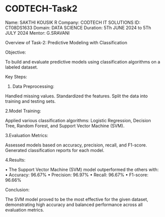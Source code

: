 # CODTECH-Task2
Name: SAKTHI KOUSIK R
Company: CODTECH IT SOLUTIONS
ID: CT08DS1633
Domain: DATA SCIENCE
Duration: 5Th JUNE 2024 to 5Th JULY 2024
Mentor: G.SRAVANI

Overview of Task-2: Predictive Modeling with Classification 

Objective:

To build and evaluate predictive models using classification algorithms on a labeled dataset.

Key Steps:

1. Data Preprocessing:     

Handled missing values.
Standardized the features.
Split the data into training and testing sets.

2.Model Training:

Applied various classification algorithms: Logistic Regression, Decision Tree, Random Forest, and Support Vector Machine (SVM).

3.Evaluation Metrics:

Assessed models based on accuracy, precision, recall, and F1-score.
Generated classification reports for each model.

4.Results: 

• The Support Vector Machine (SVM) model outperformed the others with:
    • Accuracy: 96.67%
    • Precision: 96.97%
    • Recall: 96.67%
    • F1-score: 96.66%

Conclusion:

The SVM model proved to be the most effective for the given dataset, demonstrating high accuracy and balanced performance across all evaluation metrics.

